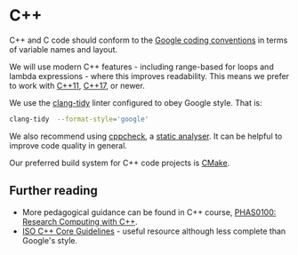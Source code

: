 # C++

C++ and C code should conform to the [Google coding conventions](https://google.github.io/styleguide/cppguide.html) in terms of variable names and layout.

We will use modern C++ features - including range-based for loops and lambda expressions - where this improves readability.
This means we prefer to work with [C++11](](http://en.wikipedia.org/wiki/C++11)), [C++17](http://en.wikipedia.org/wiki/C++17), or newer.

We use the [clang-tidy](https://clang.llvm.org/extra/clang-tidy/) linter configured to obey Google style.
That is:

```sh
clang-tidy  --format-style='google'
```

We also recommend using [cppcheck](https://github.com/cpplint/cpplint), a [static analyser](https://en.wikipedia.org/wiki/Static_program_analysis). It can be helpful to improve code quality in general.

Our preferred build system for C++ code projects is [CMake](https://cmake.org/).

## Further reading

* More pedagogical guidance can be found in C++ course, [PHAS0100: Research Computing with C++](https://github-pages.ucl.ac.uk/research-computing-with-cpp).
* [ISO C++ Core Guidelines](https://isocpp.github.io/CppCoreGuidelines/CppCoreGuidelines) - useful resource although less complete than Google's style.